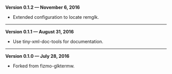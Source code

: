 


   **Version 0.1.2 — November 6, 2016**

 - Extended configuration to locate remglk.

---


   **Version 0.1.1 — August 31, 2016**

 - Use tiny-xml-doc-tools for documentation.

---


   **Version 0.1.0 — July 28, 2016**

 - Forked from fizmo-glktermw.



